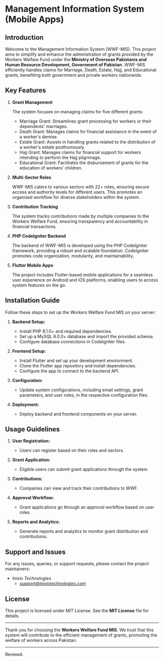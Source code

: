 # Management Information System (Mobile Apps)

## Introduction

Welcome to the Management Information System (WWF-MIS). This project aims to simplify and enhance the administration of grants provided by the Workers Welfare Fund under the **Ministry of Overseas Pakistanis and Human Resource Development, Government of Pakistan**. WWF-MIS efficiently handles claims for Marriage, Death, Estate, Hajj, and Educational grants, benefiting both government and private workers nationwide.

## Key Features

1. **Grant Management**

   The system focuses on managing claims for five different grants:
   - Marriage Grant: Streamlines grant processing for workers or their dependents' marriages.
   - Death Grant: Manages claims for financial assistance in the event of a worker's demise.
   - Estate Grant: Assists in handling grants related to the distribution of a worker's estate posthumously.
   - Hajj Grant: Manages claims for financial support for workers intending to perform the Hajj pilgrimage.
   - Educational Grant: Facilitates the disbursement of grants for the education of workers' children.

2. **Multi-Sector Roles**

   WWF-MIS caters to various sectors with 22+ roles, ensuring secure access and authority levels for different users. This promotes an organized workflow for diverse stakeholders within the system.

3. **Contribution Tracking**

   The system tracks contributions made by multiple companies to the Workers Welfare Fund, ensuring transparency and accountability in financial transactions.

4. **PHP CodeIgniter Backend**

   The backend of WWF-MIS is developed using the PHP CodeIgniter framework, providing a robust and scalable foundation. CodeIgniter promotes code organization, modularity, and maintainability.

5. **Flutter Mobile Apps**

   The project includes Flutter-based mobile applications for a seamless user experience on Android and iOS platforms, enabling users to access system features on the go.

## Installation Guide

Follow these steps to set up the Workers Welfare Fund MIS on your server:

1. **Backend Setup:**
   - Install PHP 8.1.0+ and required dependencies.
   - Set up a MySQL 8.0.0+ database and import the provided schema.
   - Configure database connections in CodeIgniter files.

2. **Frontend Setup:**
   - Install Flutter and set up your development environment.
   - Clone the Flutter app repository and install dependencies.
   - Configure the app to connect to the backend API.

3. **Configuration:**
   - Update system configurations, including email settings, grant parameters, and user roles, in the respective configuration files.

4. **Deployment:**
   - Deploy backend and frontend components on your server.

## Usage Guidelines

1. **User Registration:**
   - Users can register based on their roles and sectors.

2. **Grant Application:**
   - Eligible users can submit grant applications through the system.

3. **Contributions:**
   - Companies can view and track their contributions to WWF.

4. **Approval Workflow:**
   - Grant applications go through an approval workflow based on user roles.

5. **Reports and Analytics:**
   - Generate reports and analytics to monitor grant distribution and contributions.

## Support and Issues

For any issues, queries, or support requests, please contact the project maintainers:

- *Inixio Technologies*
   - *support@inixiotechnologies.com*

## License

This project is licensed under MIT License. See the **MIT License** file for details.

---

Thank you for choosing the **Workers Welfare Fund MIS**. We trust that this system will contribute to the efficient management of grants, promoting the welfare of workers across Pakistan.

---

Reviewd.